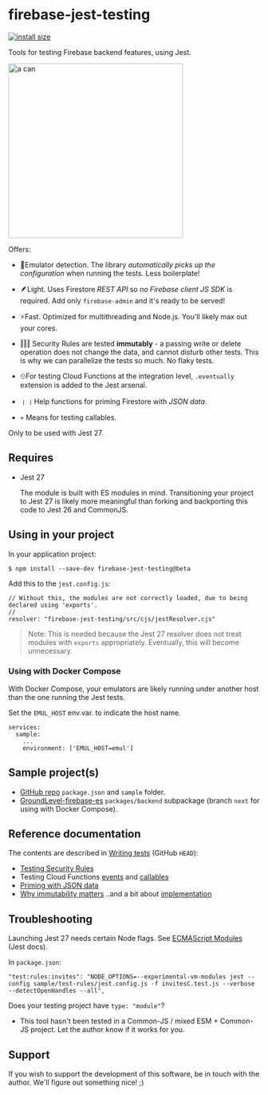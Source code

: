 # firebase-jest-testing

<!--
This README is visible on the npm package page: https://www.npmjs.com/package/firebase-jest-testing
-->

[![install size](https://packagephobia.com/badge?p=firebase-jest-testing@beta)](https://packagephobia.com/result?p=firebase-jest-testing@beta)

Tools for testing Firebase backend features, using Jest.

<img alt="a can" src="https://github.com/akauppi/firebase-jest-testing/raw/0.0.3-beta.2/package/images/tin-can-beta.png" width="350" />

<!--
Can designed in Fusion 360, by A.Kauppi - https://a360.co/3fHTV9y
-->

Offers:

- 🥫Emulator detection. The library *automatically picks up the configuration* when running the tests. Less boilerplate!

- 🪶Light. Uses Firestore *REST API* so *no Firebase client JS SDK* is required. Add only `firebase-admin` and it's ready to be served!

- ⚡️Fast. Optimized for multithreading and Node.js. You'll likely max out your cores.

- ‖‖‖ Security Rules are tested **immutably** - a passing write or delete operation does not change the data, and cannot disturb other tests. This is why we can parallelize the tests so much. No flaky tests.

- ⏲For testing Cloud Functions at the integration level, `.eventually` extension is added to the Jest arsenal.

- ﹛﹜Help functions for priming Firestore with *JSON data*.

- `+` Means for testing callables.

Only to be used with Jest 27.


## Requires

- Jest 27

   The module is built with ES modules in mind. Transitioning your project to Jest 27 is likely more meaningful than forking and backporting this code to Jest 26 and CommonJS.

## Using in your project

In your application project:

```
$ npm install --save-dev firebase-jest-testing@beta
```

Add this to the `jest.config.js`:

```
// Without this, the modules are not correctly loaded, due to being declared using 'exports'.
//
resolver: "firebase-jest-testing/src/cjs/jestResolver.cjs"
```

>Note: This is needed because the Jest 27 resolver does not treat modules with `exports` appropriately. Eventually, this will become unnecessary.

### Using with Docker Compose

With Docker Compose, your emulators are likely running under another host than the one running the Jest tests.

Set the `EMUL_HOST` env.var. to indicate the host name.

```
services:
  sample:
    ...
    environment: ['EMUL_HOST=emul']
```


## Sample project(s)

- [GitHub repo](https://github.com/akauppi/firebase-jest-testing) `package.json` and `sample` folder.
- [GroundLevel-firebase-es](http://github.com/akauppi/GroundLevel-firebase-es) `packages/backend` subpackage (branch `next` for using with Docker Compose).


## Reference documentation
 
The contents are described in [Writing tests](https://github.com/akauppi/firebase-jest-testing/blob/master/package/Writing%20tests.md) (GitHub `HEAD`):

- [Testing Security Rules](https://github.com/akauppi/firebase-jest-testing/blob/master/package/Writing%20tests.md#testing-security-rules)
- Testing Cloud Functions [events](https://github.com/akauppi/firebase-jest-testing/blob/master/package/Writing%20tests.md#testing-cloud-functions-events) and [callables](https://github.com/akauppi/firebase-jest-testing/blob/master/package/Writing%20tests.md#testing-cloud-functions-callables)
- [Priming with JSON data](https://github.com/akauppi/firebase-jest-testing/blob/master/package/Writing%20tests.md#priming-with-json-data)
- [Why immutability matters](https://github.com/akauppi/firebase-jest-testing/blob/master/package/Writing%20tests.md#why-immutability-matters-and-a-bit-about-implementation) ..and a bit about [implementation](https://github.com/akauppi/firebase-jest-testing/blob/master/package/Writing%20tests.md#implementation-details)

<!-- Editor's note:
Did not find a way to link from 'npmjs.org' `README` to the `Writing tests.md` within the same published package.

The only solutions are:
- linking to another page (maybe keep by versions)
- bring all that text here? (..which may be good? :) - then rename this "Writing tests" )
-->

## Troubleshooting

Launching Jest 27 needs certain Node flags. See [ECMAScript Modules](https://jestjs.io/docs/next/ecmascript-modules) (Jest docs).

In `package.json`:

```
"test:rules:invites": "NODE_OPTIONS=--experimental-vm-modules jest --config sample/test-rules/jest.config.js -f invitesC.test.js --verbose --detectOpenHandles --all",
```

Does your testing project have `type: "module"`? 

- This tool hasn't been tested in a Common-JS / mixed ESM + Common-JS project. Let the author know if it works for you.


## Support

If you wish to support the development of this software, be in touch with the author. We'll figure out something nice! ;)
